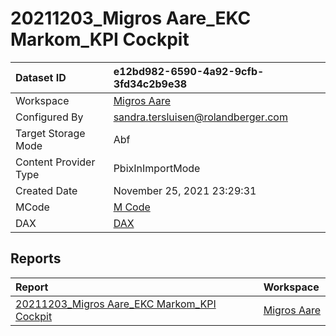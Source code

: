 



# 20211203_Migros Aare_EKC Markom_KPI Cockpit

|Dataset ID|e12bd982-6590-4a92-9cfb-3fd34c2b9e38|
| :--- | :--- |
|Workspace|[Migros Aare](../Workspaces/Migros-Aare.md)|
|Configured By|sandra.tersluisen@rolandberger.com|
|Target Storage Mode|Abf|
|Content Provider Type|PbixInImportMode|
|Created Date|November 25, 2021 23:29:31|
|MCode|[M Code](./20211203_Migros-Aare_EKC-Markom_KPI-Cockpit/mcode.md)|
|DAX|[DAX](./20211203_Migros-Aare_EKC-Markom_KPI-Cockpit/dax.md)|

## Reports

|Report|Workspace|
| :--- | :--- |
|[20211203_Migros Aare_EKC Markom_KPI Cockpit](../Reports/20211203_Migros-Aare_EKC-Markom_KPI-Cockpit.md)|[Migros Aare](../Workspaces/Migros-Aare.md)|
